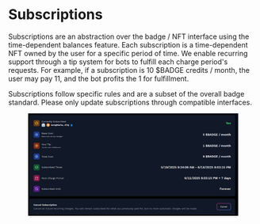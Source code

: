 # Subscriptions

Subscriptions are an abstraction over the badge / NFT interface using the time-dependent balances feature. Each subscription is a time-dependent NFT owned by the user for a specific period of time. We enable recurring support through a tip system for bots to fulfill each charge period's requests. For example, if a subscription is 10 $BADGE credits / month, the user may pay 11, and the bot profits the 1 for fulfillment.&#x20;

Subscriptions follow specific rules and are a subset of the overall badge standard. Please only update subscriptions through compatible interfaces.

<figure><img src="../../.gitbook/assets/image (1) (1) (1) (1).png" alt=""><figcaption></figcaption></figure>

